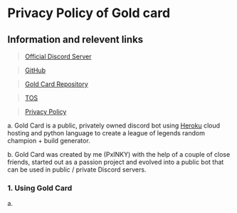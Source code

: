 # Privacy Policy of Gold card
## Information and relevent links
> [Official Discord Server](https://discord.gg/jFY3pPtm2u)

> [GitHub](https://github.com/PxINKY)

> [Gold Card Repository](https://github.com/PxINKY/GoldCard)

> [TOS](https://github.com/PxINKY/GoldCard/blob/main/Terms%20Of%20Service.md)

> [Privacy Policy](https://github.com/PxINKY/GoldCard/blob/main/Privacy%20Policy.md)

a. Gold Card is a public, privately owned discord bot using [Heroku](https://www.heroku.com/) cloud hosting and python language to create a league of legends random champion + build generator.

b. Gold Card was created by me (PxINKY) with the help of a couple of close friends, started out as a passion project and evolved into a public bot that can be used in public / private Discord servers.


### 1. Using Gold Card
a.  
